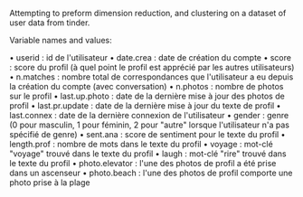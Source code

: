 Attempting to preform dimension reduction, and clustering on a dataset of user data from tinder. 

Variable names and values:

• userid : id de l'utilisateur
• date.crea : date de création du compte
• score : score du profil (à quel point le profil est apprécié par les autres utilisateurs)
• n.matches : nombre total de correspondances que l'utilisateur a eu depuis la création du compte (avec conversation)
• n.photos : nombre de photos sur le profil
• last.up.photo : date de la dernière mise à jour des photos de profil
• last.pr.update : date de la dernière mise à jour du texte de profil
• last.connex : date de la dernière connexion de l'utilisateur
• gender : genre (0 pour masculin, 1 pour féminin, 2 pour "autre" lorsque l'utilisateur n'a pas spécifié de genre)
• sent.ana : score de sentiment pour le texte du profil
• length.prof : nombre de mots dans le texte du profil
• voyage : mot-clé "voyage" trouvé dans le texte du profil
• laugh : mot-clé "rire" trouvé dans le texte du profil
• photo.elevator : l'une des photos de profil a été prise dans un ascenseur
• photo.beach : l'une des photos de profil comporte une photo prise à la plage
